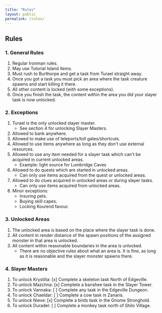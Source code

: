 ```yaml
---
title: "Rules"
layout: public
permalink: /rules/
---
```


##  Rules

### 1. General Rules
1. Regular Ironman rules.
1. May use Tutorial Island items.
1. Must rush to Burthorpe and get a task from Turael straight away.
1. Once you got a task you must pick an area where the task creature spawns and start killing it there.
1. All other content is locked (with some exceptions).
1. Once you finish the task, the content within the area you did your slayer task is now unlocked.

### 2. Exceptions
1. Turael is the only unlocked slayer master. 
	* See section 4 for unlocking Slayer Masters.
1. Allowed to bank anywhere.
1. Allowed to make use of teleports/toll gates/shortcuts.
1. Allowed to use items anywhere as long as they don't use external resources.
1. Allowed to use any item needed for a slayer task which can't be acquired in current unlocked areas.
	* Example: light source for Lumbridge Caves
1. Allowed to do quests which are started in unlocked areas.
	* Can only use items acquired from the quest or unlocked areas.
1. Allowed to do clues acquired in unlocked areas or during slayer tasks.
	* Can only use items acquired from unlocked areas.
1. Minor exceptions:
	* Insuring pets.
	* Buying skill capes.
	* Locking Kourend favour.

### 3. Unlocked Areas
1. The unlocked area is based on the place where the slayer task is done.
1. All content in render distance of the spawn positions of the assigned monster in that area is unlocked.
1. All content within reasonable boundaries in the area is unlocked.
	* There are no objective rules about what an area is. It is fine, as long as it is reasonable and the slayer monster spawns there.

### 4. Slayer Masters
1. To unlock Krystilia:
	[x] Complete a skeleton task North of Edgeville.
1. To unlock Mazchna:
	[x] Complete a banshee task in the Slayer Tower.
1. To unlock Vannaka:
	[ ] Complete any task in the Edgeville Dungeon.
1. To unlock Chaeldar:
	[ ] Complete a cow task in Zanaris.
1. To unlock Nieve:
	[x] Complete a birds task in the Gnome Stronghold.
1. To unlock Duradel:
	[ ] Complete a monkey task north of Shilo Village.
